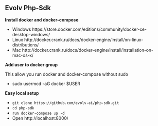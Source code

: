 <h2>Evolv Php-Sdk</h2>
<strong>Install docker and docker-compose</strong>
<ul>
<li>Windows https://store.docker.com/editions/community/docker-ce-desktop-windows/</li>
<li>Linux http://docker.crank.ru/docs/docker-engine/install/on-linux-distributions/</li>
<li>Mac http://docker.crank.ru/docs/docker-engine/install/installation-on-mac-os-x/</li>
</ul>
<strong>Add user to docker group</strong>

This allow you run docker and docker-compose without sudo

<ul>
<li>sudo usermod -aG docker $USER</li>
</ul>

<strong>Easy local setup</strong>
<ul>
  <li><code>git clone https://github.com/evolv-ai/php-sdk.git</code></li>
  <li><code>cd php-sdk </code></li>
  <li><code>run docker-compose up -d</code></li>
  <li>Open http://localhost:8000/</li>
</ul>
